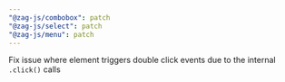```yaml
---
"@zag-js/combobox": patch
"@zag-js/select": patch
"@zag-js/menu": patch
---
```


Fix issue where element triggers double click events due to the internal `.click()` calls
